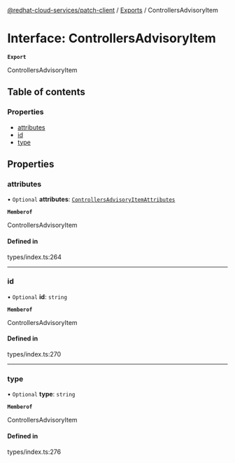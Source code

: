 [@redhat-cloud-services/patch-client](../README.md) / [Exports](../modules.md) / ControllersAdvisoryItem

# Interface: ControllersAdvisoryItem

**`Export`**

ControllersAdvisoryItem

## Table of contents

### Properties

- [attributes](ControllersAdvisoryItem.md#attributes)
- [id](ControllersAdvisoryItem.md#id)
- [type](ControllersAdvisoryItem.md#type)

## Properties

### attributes

• `Optional` **attributes**: [`ControllersAdvisoryItemAttributes`](ControllersAdvisoryItemAttributes.md)

**`Memberof`**

ControllersAdvisoryItem

#### Defined in

types/index.ts:264

___

### id

• `Optional` **id**: `string`

**`Memberof`**

ControllersAdvisoryItem

#### Defined in

types/index.ts:270

___

### type

• `Optional` **type**: `string`

**`Memberof`**

ControllersAdvisoryItem

#### Defined in

types/index.ts:276
